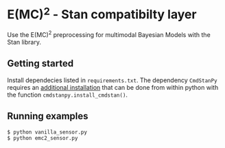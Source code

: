 # E(MC)$^2$ - Stan compatibilty layer

Use the E(MC)$^2$ preprocessing for multimodal Bayesian Models with the Stan library.

## Getting started

Install dependecies listed in `requirements.txt`.
The dependency `CmdStanPy` requires an [additional installation](https://mc-stan.org/cmdstanpy/installation.html#function-install-cmdstan) that can be done from within python with the function `cmdstanpy.install_cmdstan()`.

## Running examples

```console
$ python vanilla_sensor.py
$ python emc2_sensor.py
```
